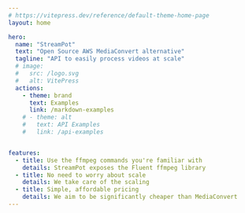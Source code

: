 ```yaml
---
# https://vitepress.dev/reference/default-theme-home-page
layout: home

hero:
  name: "StreamPot"
  text: "Open Source AWS MediaConvert alternative"
  tagline: "API to easily process videos at scale"
  # image:
  #   src: /logo.svg
  #   alt: VitePress
  actions:
    - theme: brand
      text: Examples
      link: /markdown-examples
    # - theme: alt
    #   text: API Examples
    #   link: /api-examples


features:
  - title: Use the ffmpeg commands you're familiar with
    details: StreamPot exposes the Fluent ffmpeg library
  - title: No need to worry about scale
    details: We take care of the scaling
  - title: Simple, affordable pricing
    details: We aim to be significantly cheaper than MediaConvert
---
```


